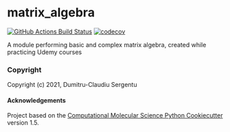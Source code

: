 matrix_algebra
==============================
[//]: # (Badges)
[![GitHub Actions Build Status](https://github.com/REPLACE_WITH_OWNER_ACCOUNT/matrix_algebra/workflows/CI/badge.svg)](https://github.com/REPLACE_WITH_OWNER_ACCOUNT/matrix_algebra/actions?query=workflow%3ACI)
[![codecov](https://codecov.io/gh/REPLACE_WITH_OWNER_ACCOUNT/matrix_algebra/branch/master/graph/badge.svg)](https://codecov.io/gh/REPLACE_WITH_OWNER_ACCOUNT/matrix_algebra/branch/master)


A module performing basic and complex matrix algebra, created while practicing Udemy courses

### Copyright

Copyright (c) 2021, Dumitru-Claudiu Sergentu


#### Acknowledgements
 
Project based on the 
[Computational Molecular Science Python Cookiecutter](https://github.com/molssi/cookiecutter-cms) version 1.5.
